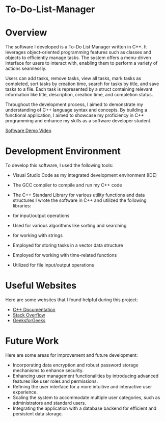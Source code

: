 # To-Do-List-Manager
# Overview

The software I developed is a To-Do List Manager written in C++. It leverages object-oriented programming features such as classes and objects to efficiently manage tasks. The system offers a menu-driven interface for users to interact with, enabling them to perform a variety of actions seamlessly.

Users can add tasks, remove tasks, view all tasks, mark tasks as completed, sort tasks by creation time, search for tasks by title, and save tasks to a file. Each task is represented by a struct containing relevant information like title, description, creation time, and completion status.

Throughout the development process, I aimed to demonstrate my understanding of C++ language syntax and concepts. By building a functional application, I aimed to showcase my proficiency in C++ programming and enhance my skills as a software developer student.


[Software Demo Video](https://www.youtube.com/watch?v=tgltKAhrw4o)

# Development Environment

To develop this software, I used the following tools:

- Visual Studio Code as my integrated development environment (IDE)
- The GCC compiler to compile and run my C++ code
- The C++ Standard Library for various utility functions and data structures
I wrote the software in C++ and utilized the following libraries:

- <iostream> for input/output operations
- <algorithm> Used for various algorithms like sorting and searching
- <string> for working with strings
- <vector> Employed for storing tasks in a vector data structure
- <ctime> Employed for working with time-related functions
- <fstream> Utilized for file input/output operations
# Useful Websites

Here are some websites that I found helpful during this project:

- [C++ Documentation](https://en.cppreference.com/w/cpp)
- [Stack Overflow](https://stackoverflow.com/)
- [GeeksforGeeks](https://www.geeksforgeeks.org/)
# Future Work

Here are some areas for improvement and future development:

- Incorporating data encryption and robust password storage mechanisms to enhance security.
- Enhancing user management functionalities by introducing advanced features like user roles and permissions.
- Refining the user interface for a more intuitive and interactive user experience.
- Scaling the system to accommodate multiple user categories, such as administrators and standard users.
- Integrating the application with a database backend for efficient and persistent data storage.
